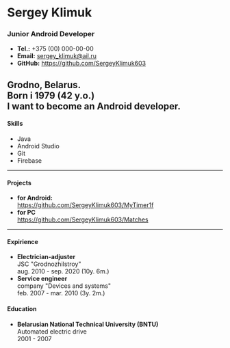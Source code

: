 # Sergey Klimuk
### Junior Android Developer
* __Tel.:__ +375 (00) 000-00-00 
* __Email:__ sergey_klimuk@ail.ru
* __GitHub:__ https://github.com/SergeyKlimuk603  
  
  
Grodno, Belarus.  
Born i 1979 (42 y.o.)  
I want to become an Android developer.
---
#### Skills
* Java
* Android Studio
* Git
* Firebase
---
#### Projects
* __for Android:__  
https://github.com/SergeyKlimuk603/MyTimer1f
* __for PC__  
https://github.com/SergeyKlimuk603/Matches
---
#### Expirience  
* __Electrician-adjuster__  
JSC "Grodnozhilstroy"  
aug. 2010 - sep. 2020 (10y. 6m.)  
* __Service engineer__  
company "Devices and systems"  
feb. 2007 - mar. 2010 (3y. 2m.)  
 
#### Education  
* __Belarusian National Technical University (BNTU)__  
Automated electric drive  
2001 - 2007  
